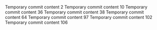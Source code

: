 Temporary commit content 2
Temporary commit content 10
Temporary commit content 36
Temporary commit content 38
Temporary commit content 64
Temporary commit content 97
Temporary commit content 102
Temporary commit content 106
